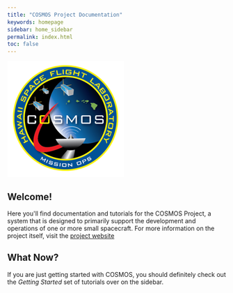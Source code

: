 ```yaml
---
title: "COSMOS Project Documentation"
keywords: homepage
sidebar: home_sidebar
permalink: index.html
toc: false
---
```


![HSFL Logo](/images/cosmos-logo.png)

## Welcome!                                                             

Here you'll find documentation and tutorials for the COSMOS Project, a system that is designed to primarily support the development and operations of one or more small spacecraft. For more information on the project itself, visit the <a href="{{ site.project_website }}" target="_blank" rel="noopener">project website</a>


## What Now?

If you are just getting started with COSMOS, you should definitely check out the _Getting Started_ set of tutorials over on the sidebar.
